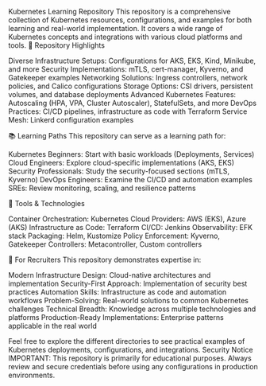 Kubernetes Learning Repository
This repository is a comprehensive collection of Kubernetes resources, configurations, and examples for both learning and real-world implementation. It covers a wide range of Kubernetes concepts and integrations with various cloud platforms and tools.
🌟 Repository Highlights

Diverse Infrastructure Setups: Configurations for AKS, EKS, Kind, Minikube, and more
Security Implementations: mTLS, cert-manager, Kyverno, and Gatekeeper examples
Networking Solutions: Ingress controllers, network policies, and Calico configurations
Storage Options: CSI drivers, persistent volumes, and database deployments
Advanced Kubernetes Features: Autoscaling (HPA, VPA, Cluster Autoscaler), StatefulSets, and more
DevOps Practices: CI/CD pipelines, infrastructure as code with Terraform
Service Mesh: Linkerd configuration examples

📚 Learning Paths
This repository can serve as a learning path for:

Kubernetes Beginners: Start with basic workloads (Deployments, Services)
Cloud Engineers: Explore cloud-specific implementations (AKS, EKS)
Security Professionals: Study the security-focused sections (mTLS, Kyverno)
DevOps Engineers: Examine the CI/CD and automation examples
SREs: Review monitoring, scaling, and resilience patterns

🔧 Tools & Technologies

Container Orchestration: Kubernetes
Cloud Providers: AWS (EKS), Azure (AKS)
Infrastructure as Code: Terraform
CI/CD: Jenkins
Observability: EFK stack
Packaging: Helm, Kustomize
Policy Enforcement: Kyverno, Gatekeeper
Controllers: Metacontroller, Custom controllers

🚀 For Recruiters
This repository demonstrates expertise in:

Modern Infrastructure Design: Cloud-native architectures and implementation
Security-First Approach: Implementation of security best practices
Automation Skills: Infrastructure as code and automation workflows
Problem-Solving: Real-world solutions to common Kubernetes challenges
Technical Breadth: Knowledge across multiple technologies and platforms
Production-Ready Implementations: Enterprise patterns applicable in the real world

Feel free to explore the different directories to see practical examples of Kubernetes deployments, configurations, and integrations.
Security Notice
IMPORTANT: This repository is primarily for educational purposes. Always review and secure credentials before using any configurations in production environments.
